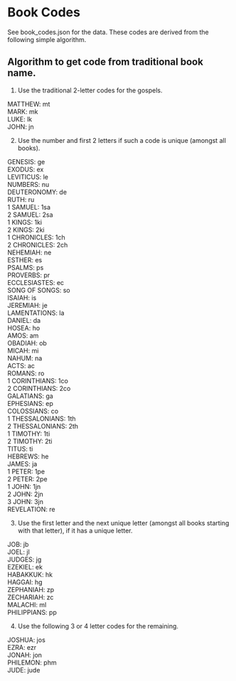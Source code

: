 # Book Codes

See book_codes.json for the data. These codes are derived from the following simple algorithm.

## Algorithm to get code from traditional book name.

1. Use the traditional 2-letter codes for the gospels.

MATTHEW: mt  
MARK: mk  
LUKE: lk  
JOHN: jn  

2. Use the number and first 2 letters if such a code is unique (amongst all books).

GENESIS: ge  
EXODUS: ex  
LEVITICUS: le  
NUMBERS: nu  
DEUTERONOMY: de  
RUTH: ru  
1 SAMUEL: 1sa  
2 SAMUEL: 2sa  
1 KINGS: 1ki  
2 KINGS: 2ki  
1 CHRONICLES: 1ch  
2 CHRONICLES: 2ch  
NEHEMIAH: ne  
ESTHER: es  
PSALMS: ps  
PROVERBS: pr  
ECCLESIASTES: ec  
SONG OF SONGS: so  
ISAIAH: is  
JEREMIAH: je  
LAMENTATIONS: la  
DANIEL: da  
HOSEA: ho  
AMOS: am  
OBADIAH: ob  
MICAH: mi  
NAHUM: na  
ACTS: ac  
ROMANS: ro  
1 CORINTHIANS: 1co  
2 CORINTHIANS: 2co  
GALATIANS: ga  
EPHESIANS: ep  
COLOSSIANS: co  
1 THESSALONIANS: 1th  
2 THESSALONIANS: 2th  
1 TIMOTHY: 1ti  
2 TIMOTHY: 2ti  
TITUS: ti  
HEBREWS: he  
JAMES: ja  
1 PETER: 1pe  
2 PETER: 2pe  
1 JOHN: 1jn  
2 JOHN: 2jn  
3 JOHN: 3jn  
REVELATION: re  

3. Use the first letter and the next unique letter (amongst all books starting with that letter),
if it has a unique letter.

JOB: jb  
JOEL: jl  
JUDGES: jg  
EZEKIEL: ek  
HABAKKUK: hk  
HAGGAI: hg  
ZEPHANIAH: zp  
ZECHARIAH: zc  
MALACHI: ml  
PHILIPPIANS: pp  

4. Use the following 3 or 4 letter codes for the remaining.

JOSHUA: jos  
EZRA: ezr  
JONAH: jon  
PHILEMON: phm  
JUDE: jude  